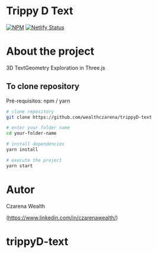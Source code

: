 # Trippy D Text
[![NPM](https://img.shields.io/npm/l/react)](https://github.com/wealthczarena/trippyD-text/blob/43793c72ee54fa3810ddcc359040faa52939caaf/LICENSE) [![Netlify Status](https://api.netlify.com/api/v1/badges/c976c2e7-112c-4f64-8821-11efbb954fca/deploy-status)](https://app.netlify.com/sites/3d-much/deploys)

# About the project
3D TextGeometry Exploration in Three.js

## To clone repository

Pré-requisitos: npm / yarn

```bash
# clone repository
git clone https://github.com/wealthczarena/trippyD-text

# enter your folder name
cd your-folder-name

# install dependencies
yarn install

# execute the project
yarn start
```

# Autor

Czarena Wealth

(https://www.linkedin.com/in/czarenawealth/)
# trippyD-text
